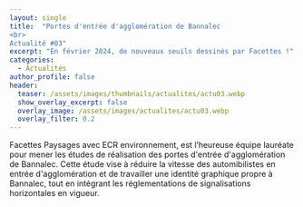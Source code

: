 ```yaml
---
layout: single
title:  "Portes d'entrée d'agglomération de Bannalec
<br>
Actualité #03"
excerpt: "En février 2024, de nouveaux seuils dessinés par Facettes !"
categories:
  - Actualités
author_profile: false
header:
  teaser: /assets/images/thumbnails/actualites/actu03.webp
  show_overlay_excerpt: false
  overlay_image: /assets/images/actualites/actu03.webp
  overlay_filter: 0.2
---
```


Facettes Paysages avec ECR environnement, est l’heureuse équipe lauréate pour mener les études de réalisation des portes d'entrée d'agglomération de Bannalec. Cette étude vise à réduire la vitesse des automibilistes en entrée d'agglomération et de travailler une identité graphique propre à Bannalec, tout en intégrant les réglementations de signalisations horizontales en vigueur. 